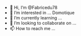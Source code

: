 - 👋 Hi, I’m @Fabricedu78
- 👀 I’m interested in ... Domotique
- 🌱 I’m currently learning ...
- 💞️ I’m looking to collaborate on ...
- 📫 How to reach me ...

<!---
Fabricedu78/Fabricedu78 is a ✨ special ✨ repository because its `README.md` (this file) appears on your GitHub profile.
You can click the Preview link to take a look at your changes.
--->

